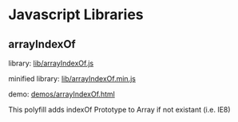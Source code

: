 # Javascript Libraries

## arrayIndexOf
library: [lib/arrayIndexOf.js](lib/arrayIndexOf.js)

minified library: [lib/arrayIndexOf.min.js](lib/arrayIndexOf.min.js)

demo: [demos/arrayIndexOf.html](demos/arrayIndexOf.html)

This polyfill adds indexOf Prototype to Array if not existant (i.e. IE8)
